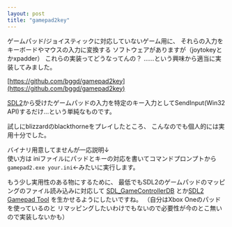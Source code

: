 ```yaml
---
layout: post
title: "gamepad2key"
---
```


ゲームパッド/ジョイスティックに対応していないゲーム用に、
それらの入力をキーボードやマウスの入力に変換する
ソフトウェアがありますが（joytokeyとかxpadder）
これらの実装ってどうなってんの？ ......という興味から適当に実装してみました。

[https://github.com/bggd/gamepad2key](https://github.com/bggd/gamepad2key)


[SDL2](https://www.libsdl.org)から受けたゲームパッドの入力を特定のキー入力としてSendInput(Win32 API)するだけ...という単純なものです。

試しにblizzardのblackthorneをプレイしたところ、
こんなのでも個人的には実用十分でした。

バイナリ用意してませんが一応説明↓<br />
使い方は
iniファイルにパッドとキーの対応を書いてコマンドプロンプトから
```gamepad2.exe your.ini```←みたいに実行します。

もう少し実用性のある物にするために、
最低でもSDL2のゲームパッドのマッピングのファイル読み込みに対応して
[SDL_GameControllerDB](https://github.com/gabomdq/SDL_GameControllerDB)
とか[SDL2 Gamepad Tool](http://www.generalarcade.com/gamepadtool/)
を生かせるようにしたいですね。
（自分はXbox Oneのパッドを使っているのと
リマッピングしたいわけでもないので必要性が今のとこ無いので実装しないかも）
